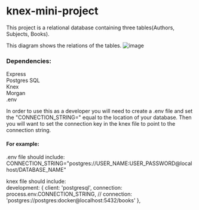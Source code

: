 # knex-mini-project
This project is a relational database containing three tables(Authors, Subjects, Books).

This diagram shows the relations of the tables.
![image](https://user-images.githubusercontent.com/96319959/157544712-b1fa6a8c-01a0-44c1-9327-9b97cc48e490.png)


### Dependencies:  
Express  
Postgres SQL  
Knex  
Morgan  
.env  

In order to use this as a developer you will need to create a .env file and set the "CONNECTION_STRING=" equal to the location of your database. Then you will want to set the connection key in the knex file to point to the connection string.  

#### For example: 
.env file should include:  
CONNECTION_STRING="postgres://USER_NAME:USER_PASSWORD@localhost/DATABASE_NAME"  

knex file should include:  
  development: {
    client: 'postgresql',
    connection: process.env.CONNECTION_STRING,
    // connection: 'postgres://postgres:docker@localhost:5432/books'
  },
